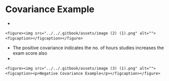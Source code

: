 # Covariance Example

*

    <figure><img src="../../.gitbook/assets/image (2) (1).png" alt=""><figcaption></figcaption></figure>
* The positive covariance indicates the no. of hours studies increases the exam score also
*

    <figure><img src="../../.gitbook/assets/image (3) (1).png" alt=""><figcaption><p>Negative Covariance Example</p></figcaption></figure>
